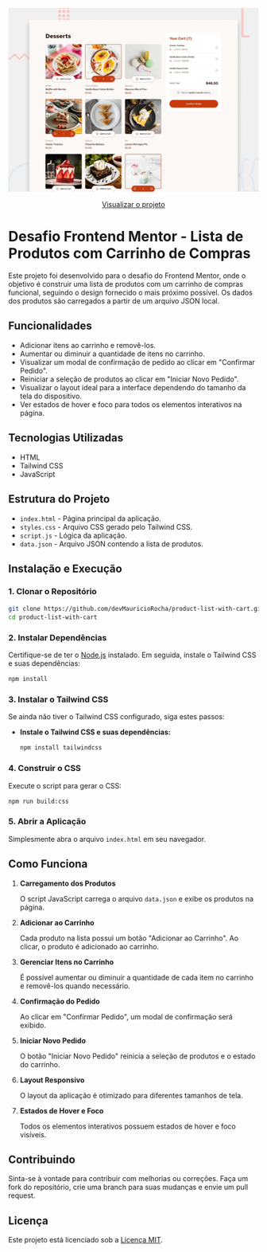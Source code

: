![Logo do projeto](./preview.jpg)
<div align="center">
    <a href="https://confeitaria-charmosa.vercel.app/" target="_blank">Visualizar o projeto</a>
</div>

# Desafio Frontend Mentor - Lista de Produtos com Carrinho de Compras

Este projeto foi desenvolvido para o desafio do Frontend Mentor, onde o objetivo é construir uma lista de produtos com um carrinho de compras funcional, seguindo o design fornecido o mais próximo possível. Os dados dos produtos são carregados a partir de um arquivo JSON local.

## Funcionalidades

- Adicionar itens ao carrinho e removê-los.
- Aumentar ou diminuir a quantidade de itens no carrinho.
- Visualizar um modal de confirmação de pedido ao clicar em "Confirmar Pedido".
- Reiniciar a seleção de produtos ao clicar em "Iniciar Novo Pedido".
- Visualizar o layout ideal para a interface dependendo do tamanho da tela do dispositivo.
- Ver estados de hover e foco para todos os elementos interativos na página.

## Tecnologias Utilizadas

- HTML
- Tailwind CSS
- JavaScript

## Estrutura do Projeto

- `index.html` - Página principal da aplicação.
- `styles.css` - Arquivo CSS gerado pelo Tailwind CSS.
- `script.js` - Lógica da aplicação.
- `data.json` - Arquivo JSON contendo a lista de produtos.

## Instalação e Execução

### 1. Clonar o Repositório

   ```bash
   git clone https://github.com/devMauricioRocha/product-list-with-cart.git
   cd product-list-with-cart
   ```

### 2. Instalar Dependências

   Certifique-se de ter o [Node.js](https://nodejs.org/) instalado. Em seguida, instale o Tailwind CSS e suas dependências:

   ```bash
   npm install
   ```

### 3. Instalar o Tailwind CSS

   Se ainda não tiver o Tailwind CSS configurado, siga estes passos:

   - **Instale o Tailwind CSS e suas dependências:**

     ```bash
     npm install tailwindcss
     ```

### 4. Construir o CSS

   Execute o script para gerar o CSS:

   ```bash
   npm run build:css
   ```

### 5. Abrir a Aplicação

   Simplesmente abra o arquivo `index.html` em seu navegador.

## Como Funciona

1. **Carregamento dos Produtos**

   O script JavaScript carrega o arquivo `data.json` e exibe os produtos na página.

2. **Adicionar ao Carrinho**

   Cada produto na lista possui um botão "Adicionar ao Carrinho". Ao clicar, o produto é adicionado ao carrinho.

3. **Gerenciar Itens no Carrinho**

   É possível aumentar ou diminuir a quantidade de cada item no carrinho e removê-los quando necessário.

4. **Confirmação do Pedido**

   Ao clicar em "Confirmar Pedido", um modal de confirmação será exibido.

5. **Iniciar Novo Pedido**

   O botão "Iniciar Novo Pedido" reinicia a seleção de produtos e o estado do carrinho.

6. **Layout Responsivo**

   O layout da aplicação é otimizado para diferentes tamanhos de tela.

7. **Estados de Hover e Foco**

   Todos os elementos interativos possuem estados de hover e foco visíveis.

## Contribuindo

Sinta-se à vontade para contribuir com melhorias ou correções. Faça um fork do repositório, crie uma branch para suas mudanças e envie um pull request.

## Licença

Este projeto está licenciado sob a [Licença MIT](LICENSE).
